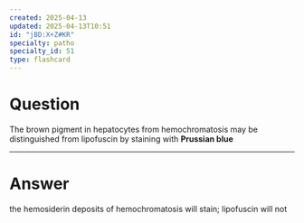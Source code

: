 ```yaml
---
created: 2025-04-13
updated: 2025-04-13T10:51
id: "jBD:X+Z#KR"
specialty: patho
specialty_id: 51
type: flashcard
---
```


# Question
The brown pigment in hepatocytes from hemochromatosis may be distinguished from lipofuscin by staining with **Prussian blue**

---

# Answer
the hemosiderin deposits of hemochromatosis will stain; lipofuscin will not